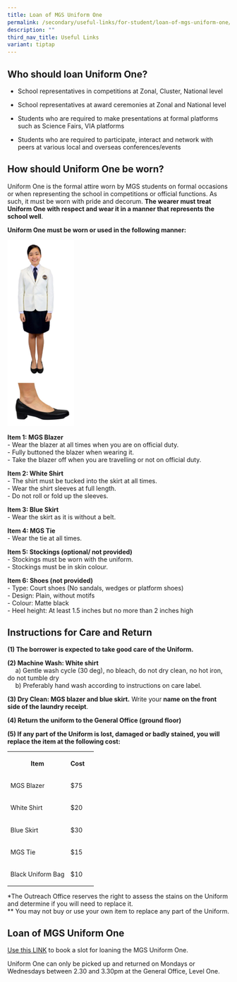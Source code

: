 ```yaml
---
title: Loan of MGS Uniform One
permalink: /secondary/useful-links/for-student/loan-of-mgs-uniform-one/
description: ""
third_nav_title: Useful Links
variant: tiptap
---
```

<h2>Who should loan Uniform One?</h2>
<ul data-tight="true" class="tight">
<li>
<p>School representatives in competitions at Zonal, Cluster, National level</p>
</li>
<li>
<p>School representatives at award ceremonies at Zonal and National level</p>
</li>
<li>
<p>Students who are required to make presentations at formal platforms such
as Science Fairs, VIA platforms</p>
</li>
<li>
<p>Students who are required to participate, interact and network with peers
at various local and overseas conferences/events</p>
</li>
</ul>
<h2>How should Uniform One be worn?</h2>
<p>Uniform One is the formal attire worn by MGS students on formal occasions
or when representing the school in competitions or official functions.
As such, it must be worn with pride and decorum. <strong>The wearer must treat Uniform One with respect and wear it in a manner that represents the school well</strong>.</p>
<p><strong>Uniform One must be worn or used in the following manner:</strong>
</p>
<div class="isomer-image-wrapper">
<img style="width:30%" height="auto" width="100%" src="/images/Secondary/uniform-one.jpg">
</div>
<p><strong>Item 1: MGS Blazer</strong> 
<br>- Wear the blazer at all times when you are on official duty.
<br>- Fully buttoned the blazer when wearing it.
<br>- Take the blazer off when you are travelling or not on official duty.</p>
<p><strong>Item 2: White Shirt</strong> 
<br>- The shirt must be tucked into the skirt at all times.
<br>- Wear the shirt sleeves at full length.
<br>- Do not roll or fold up the sleeves.</p>
<p><strong>Item 3: Blue Skirt</strong> 
<br>- Wear the skirt as it is without a belt.</p>
<p><strong>Item 4: MGS Tie</strong> 
<br>- Wear the tie at all times.</p>
<p><strong>Item 5: Stockings (optional/ not provided)</strong> 
<br>- Stockings must be worn with the uniform.
<br>- Stockings must be in skin colour.</p>
<p><strong>Item 6: Shoes (not provided)</strong> 
<br>- Type: Court shoes (No sandals, wedges or platform shoes)
<br>- Design: Plain, without motifs
<br>- Colour: Matte black
<br>- Heel height: At least 1.5 inches but no more than 2 inches high</p>
<h2>Instructions for Care and Return</h2>
<p><strong>(1) The borrower is expected to take good care of the Uniform.</strong>
</p>
<p><strong>(2) Machine Wash: White shirt</strong> 
<br>  a) Gentle wash cycle (30 deg), no bleach, do not dry clean, no hot iron,
do not tumble dry
<br>  b) Preferably hand wash according to instructions on care label.</p>
<p><strong>(3) Dry Clean: MGS blazer and blue skirt.</strong> Write your <strong>name on the front side of the laundry receipt</strong>.</p>
<p><strong>(4) Return the uniform to the General Office (ground floor)</strong>
</p>
<p><strong>(5) If any part of the Uniform is lost, damaged or badly stained, you will replace the item at the following cost:</strong>
</p>
<table>
<tbody>
<tr>
<th rowspan="1" colspan="1">
<p>Item</p>
</th>
<th rowspan="1" colspan="1">
<p>Cost</p>
</th>
<th rowspan="1" colspan="1">
<p></p>
</th>
</tr>
<tr>
<td rowspan="1" colspan="1">
<p>MGS Blazer</p>
</td>
<td rowspan="1" colspan="1">
<p>$75</p>
</td>
<td rowspan="1" colspan="1">
<p></p>
</td>
</tr>
<tr>
<td rowspan="1" colspan="1">
<p>White Shirt</p>
</td>
<td rowspan="1" colspan="1">
<p>$20</p>
</td>
<td rowspan="1" colspan="1">
<p></p>
</td>
</tr>
<tr>
<td rowspan="1" colspan="1">
<p>Blue Skirt</p>
</td>
<td rowspan="1" colspan="1">
<p>$30</p>
</td>
<td rowspan="1" colspan="1">
<p></p>
</td>
</tr>
<tr>
<td rowspan="1" colspan="1">
<p>MGS Tie</p>
</td>
<td rowspan="1" colspan="1">
<p>$15</p>
</td>
<td rowspan="1" colspan="1">
<p></p>
</td>
</tr>
<tr>
<td rowspan="1" colspan="1">
<p>Black Uniform Bag</p>
</td>
<td rowspan="1" colspan="1">
<p>$10</p>
</td>
<td rowspan="1" colspan="1">
<p></p>
</td>
</tr>
</tbody>
</table>
<p>*The Outreach Office reserves the right to assess the stains on the Uniform
and determine if you will need to replace it.
<br>** You may not buy or use your own item to replace any part of the Uniform.</p>
<h2>Loan of MGS Uniform One</h2>
<p><a href="https://docs.google.com/forms/d/e/1FAIpQLScu6bQdz1x6gAo8xruDzLvMOLrFg-Nq_Ws3eYHdJhVAWzZ7XA/viewform" rel="noopener noreferrer nofollow" target="_blank">Use this LINK</a> to
book a slot for loaning the MGS Uniform One.</p>
<p>Uniform One can only be picked up and returned on Mondays or Wednesdays
between 2.30 and 3.30pm at the General Office, Level&nbsp;One.&nbsp;</p>